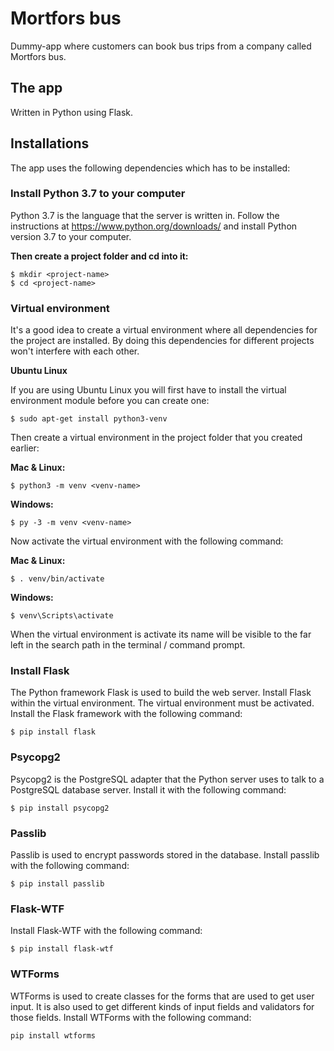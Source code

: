 # Mortfors bus

Dummy-app where customers can book bus trips from a company called Mortfors bus.

## The app

Written in Python using Flask.

## Installations

The app uses the following dependencies which has to be installed:

### Install Python 3.7 to your computer
Python 3.7 is the language that the server is written in. Follow the instructions at https://www.python.org/downloads/ and install Python version 3.7 to your computer.

**Then create a project folder and cd into it:**

```
$ mkdir <project-name>
$ cd <project-name>
```

### Virtual environment
It's a good idea to create a virtual environment where all dependencies for the project are installed. By doing this dependencies for different projects won't interfere with each other.

**Ubuntu Linux**

If you are using Ubuntu Linux you will first have to install the virtual environment module before you can create one:

```
$ sudo apt-get install python3-venv
```

Then create a virtual environment in the project folder that you created earlier:

**Mac & Linux:**
```
$ python3 -m venv <venv-name>
```

**Windows:**
```
$ py -3 -m venv <venv-name>
```

Now activate the virtual environment with the following command:

**Mac & Linux:**
```
$ . venv/bin/activate
```

**Windows:**
```
$ venv\Scripts\activate
```

When the virtual environment is activate its name will be visible to the far left in the search path in the terminal / command prompt.

### Install Flask
The Python framework Flask is used to build the web server. Install Flask within the virtual environment. The virtual environment must be activated.
Install the Flask framework with the following command:

```
$ pip install flask
```

### Psycopg2

Psycopg2 is the PostgreSQL adapter that the Python server uses to talk to a PostgreSQL database server. Install it with the following command:

```
$ pip install psycopg2
```

### Passlib

Passlib is used to encrypt passwords stored in the database. Install passlib with the following command:

```
$ pip install passlib
```

### Flask-WTF

 Install Flask-WTF with the following command:

```
$ pip install flask-wtf
```

### WTForms

WTForms is used to create classes for the forms that are used to get user input. It is also used to get different kinds of input fields and validators for those fields. Install WTForms with the following command:

```
pip install wtforms
```
